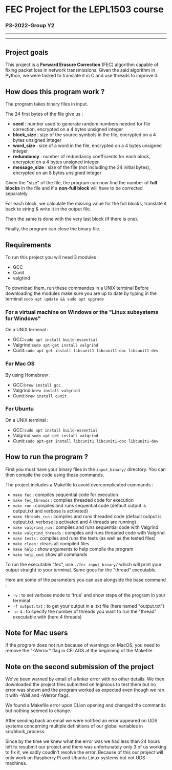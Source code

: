 # FEC Project for the LEPL1503 course

### P3-2022-Group Y2

---
---
## Project goals

This project is a **Forward Erasure Correction** (FEC) algorithm capable of fixing packet loss in network transmissions.
Given the said algorithm in Python, we were tasked to translate it in C and use threads to improve it.
## How does this program work ?

The program takes binary files in input.

The 24 first bytes of the file give us :
- **seed** : number used to generate random numbers needed for file correction, encrypted on a 4 bytes unsigned integer
- **block_size** : size of the source symbols in the file, encrypted on a 4 bytes unsigned integer
- **word_size** : size of a word in the file, encrypted on a 4 bytes unsigned integer
- **redundancy** : number of redundancy coefficients for each block, encrypted on a 4 bytes unsigned integer
- **message_size** : size of the file (not including the 24 initial bytes), encrypted on an 8 bytes unsigned integer

Given the "size" of the file, the program can now find the number of **full blocks** in the file and if a **non-full block** will have to be corrected separately.

For each block, we calculate the missing value for the full blocks, translate it back to string & write it in the output file.

Then the same is done with the very last block (if there is one).

Finally, the program can close the binary file.
## Requirements

To run this project you will need 3 modules :
- GCC
- Cunit
- valgrind

To download them, run these commandes in a UNIX terminal
Before downloading the modules make sure you are up to date by typing in the terminal `sudo apt update && sudo apt upgrade`
### For a virtual machine on Windows or the "Linux subsystems for Windows"

On a UNIX terminal :
- GCC:`sudo apt install build-essential`
- Valgrind:`sudo apt-get install valgrind`
- Cunit:`sudo apt-get install libcunit1 libcunit1-doc libcunit1-dev`
### For Mac OS

By using Homebrew :
- GCC:`brew install gcc`
- Valgrind:`brew install valgrind`
- Cunit:`brew install cunit`
### For Ubuntu

On a UNIX terminal :
- GCC:`sudo apt install build-essential`
- Valgrind:`sudo apt-get install valgrind`
- Cunit:`sudo apt-get install libcunit1 libcunit1-doc libcunit1-dev`
## How to run the program ?

First you must have your binary files in the `input_binary/` directory.
You can then compile the code using these commands.

The project includes a Makefile to avoid overcomplicated commands :
- `make fec` : compiles sequential code for execution
- `make fec_threads` : compiles threaded code for execution
- `make run` : compiles and runs sequential code (default output is output.txt and verbose is activated)
- `make threads_run` : compiles and runs threaded code (default output is output.txt, verbose is activated and 4 threads are running)
- `make valgrind_run` : compiles and runs sequential code with Valgrind
- `make valgrind_threads` : compiles and runs threaded code with Valgrind
- `make tests` : compiles and runs the tests (as well as the tested files)
- `make clean` : clears all compiled files
- `make help` : show arguments to help compile the program
- `make help_cmd`: show all commands

To run the executable "fec", use `./fec input_binary/` which will print your output straight to your terminal.
Same goes for the "thread" executable.

Here are some of the parameters you can use alongside the base command :
- `-v` : to set verbose mode to 'true' and show steps of the program in your terminal
- `-f output.txt` : to get your output in a .txt file (here named "output.txt")
- `-n 4` : to specify the number of threads you want to run the "thread" executable with (here 4 threads)
## Note for Mac users

If the program does not run because of warnings on MacOS, you need to remove the "-Werror" flag in CFLAGS at the beginning of the Makefile
## Note on the second submission of the project

We've been warned by email of a linker error with no other details. We then downloaded the project files submitted on Inginious to test them but no error was shown and the program worked as expected even though we ran it with -Wall and -Werror flags.

We found a Makefile error upon CLion opening and changed the commands but nothing seemed to change.

After sending back an email we were notified an error appeared on UDS systems concerning multiple definitions of our global variables in src/block_process.

Since by the time we knew what the error was we had less than 24 hours left to resubmit our project and there was unfortunately only 3 of us working to fix it, we sadly coudln't resolve the error. Because of this our project will only work on Raspberry Pi and Ubuntu Linux systems but not UDS machines.
